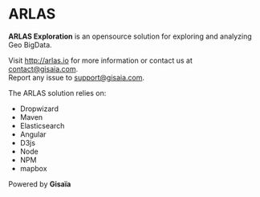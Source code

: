 # ARLAS <br>
__ARLAS Exploration__ is an opensource solution for exploring and analyzing Geo BigData.


Visit http://arlas.io for more information or contact us at contact@gisaia.com.  
Report any issue to support@gisaia.com.

The ARLAS solution relies on:
- Dropwizard
- Maven
- Elasticsearch
- Angular
- D3js
- Node
- NPM
- mapbox

Powered by __Gisaïa__